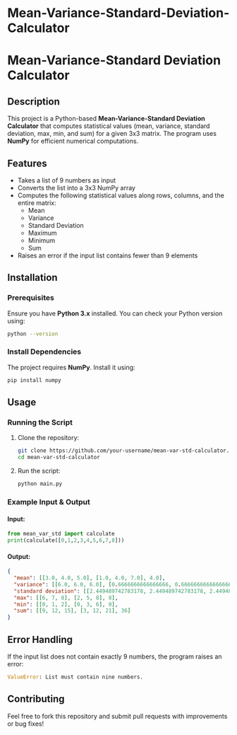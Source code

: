 # Mean-Variance-Standard-Deviation-Calculator
# Mean-Variance-Standard Deviation Calculator

## Description
This project is a Python-based **Mean-Variance-Standard Deviation Calculator** that computes statistical values (mean, variance, standard deviation, max, min, and sum) for a given 3x3 matrix. The program uses **NumPy** for efficient numerical computations.

## Features
- Takes a list of 9 numbers as input
- Converts the list into a 3x3 NumPy array
- Computes the following statistical values along rows, columns, and the entire matrix:
  - Mean
  - Variance
  - Standard Deviation
  - Maximum
  - Minimum
  - Sum
- Raises an error if the input list contains fewer than 9 elements

## Installation
### Prerequisites
Ensure you have **Python 3.x** installed. You can check your Python version using:
```sh
python --version
```

### Install Dependencies
The project requires **NumPy**. Install it using:
```sh
pip install numpy
```

## Usage
### Running the Script
1. Clone the repository:
   ```sh
   git clone https://github.com/your-username/mean-var-std-calculator.git
   cd mean-var-std-calculator
   ```
2. Run the script:
   ```sh
   python main.py
   ```

### Example Input & Output
#### **Input:**
```python
from mean_var_std import calculate
print(calculate([0,1,2,3,4,5,6,7,8]))
```

#### **Output:**
```json
{
  "mean": [[3.0, 4.0, 5.0], [1.0, 4.0, 7.0], 4.0],
  "variance": [[6.0, 6.0, 6.0], [0.6666666666666666, 0.6666666666666666, 0.6666666666666666], 6.666666666666667],
  "standard deviation": [[2.449489742783178, 2.449489742783178, 2.449489742783178], [0.816496580927726, 0.816496580927726, 0.816496580927726], 2.581988897471611],
  "max": [[6, 7, 8], [2, 5, 8], 8],
  "min": [[0, 1, 2], [0, 3, 6], 0],
  "sum": [[9, 12, 15], [3, 12, 21], 36]
}
```

## Error Handling
If the input list does not contain exactly 9 numbers, the program raises an error:
```python
ValueError: List must contain nine numbers.
```

## Contributing
Feel free to fork this repository and submit pull requests with improvements or bug fixes!



